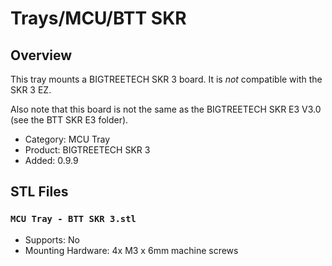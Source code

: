 # Trays/MCU/BTT SKR

## Overview

This tray mounts a BIGTREETECH SKR 3 board. It is *not* compatible with the SKR 3 EZ.

Also note that this board is not the same as the BIGTREETECH SKR E3 V3.0 (see the BTT SKR E3 folder).

- Category: MCU Tray
- Product: BIGTREETECH SKR 3
- Added: 0.9.9

## STL Files

### `MCU Tray - BTT SKR 3.stl`

- Supports: No
- Mounting Hardware: 4x M3 x 6mm machine screws